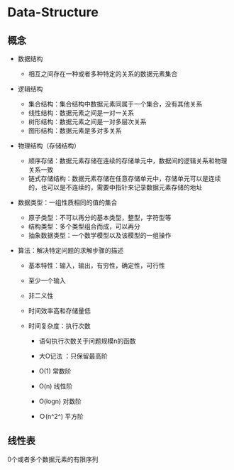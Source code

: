# Data-Structure

## 概念

- 数据结构

  - 相互之间存在一种或者多种特定的关系的数据元素集合

- 逻辑结构

  - 集合结构：集合结构中数据元素同属于一个集合，没有其他关系
  - 线性结构：数据元素之间是一对一关系
  - 树形结构：数据元素之间是一对多层次关系
  - 图形结构：数据元素是多对多关系

- 物理结构（存储结构）

  - 顺序存储：数据元素存储在连续的存储单元中，数据间的逻辑关系和物理关系一致
  - 链式存储结构：数据元素存储在任意存储单元中，存储单元可以是连续的，也可以是不连续的，需要中指针来记录数据元素存储的地址

- 数据类型：一组性质相同的值的集合

  - 原子类型：不可以再分的基本类型，整型，字符型等
  - 结构类型：多个类型组合而成，可以再分
  - 抽象数据类型：一个数学模型以及该模型的一组操作

- 算法：解决特定问题的求解步骤的描述

  - 基本特性：输入，输出，有穷性，确定性，可行性

  - 至少一个输入

  - 非二义性

  - 时间效率高和存储量低

  - 时间复杂度：执行次数

    - 语句执行次数关于问题规模n的函数

    - 大O记法 ：只保留最高阶

    - O(1) 常数阶

    - O(n) 线性阶

    - O(logn) 对数阶

    -  Ｏ(n^2^) 平方阶


## 线性表

0个或者多个数据元素的有限序列



